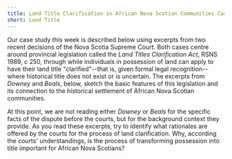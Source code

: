 ```yaml
---
title: Land Title Clarification in African Nova Scotian Communities Case Study
short: Land Title
---
```



Our case study this week is described below using excerpts from two recent decisions of the Nova Scotia Supreme Court. Both cases centre around provincial legislation called the *Land Titles Clarification Act*, RSNS 1989, c 250, through while individuals in possession of land can apply to have their land title "clarified"--that is, given formal legal recognition--where historical title does not exist or is uncertain. The excerpts from *Downey* and *Beals*, below, sketch the basic features of this legislation and its connection to the historical settlement of African Nova Scotian communities. 

At this point, we are not reading either *Downey* or *Beals* for the specific facts of the dispute before the courts, but for the background context they provide. As you read these excerpts, try to identify what rationales are offered by the courts for the process of land clarification. Why, according the courts' understandings, is the process of transforming possession into title important for African Nova Scotians? 
